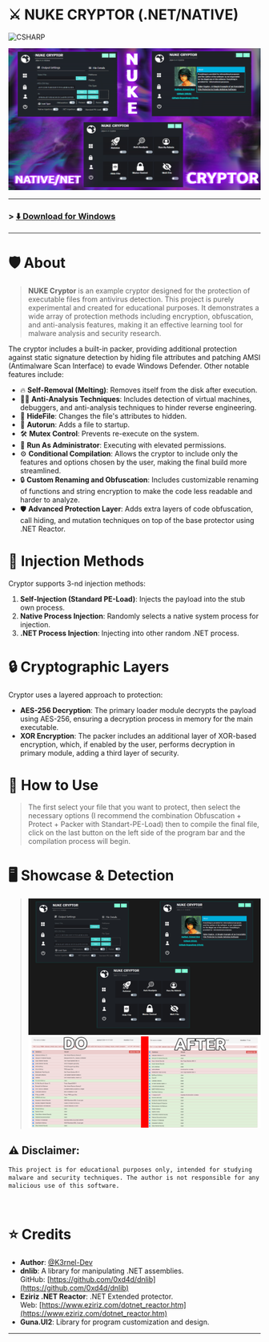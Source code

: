 # ⚔️ NUKE CRYPTOR (.NET/NATIVE)

![CSHARP](https://img.shields.io/badge/Language-CSHARP-lightgreen?style=for-the-badge&logo=csharp)

![Banner](banner.png)

---

### > **[⬇️ Download for Windows](https://github.com/K3rnel-Dev/NukeCryptor/releases/tag/Build)**

---

# 🛡️ About
>**NUKE Cryptor** is an example cryptor designed for the protection of executable files from antivirus detection. This project is purely experimental and created for educational purposes. It demonstrates a wide array of protection methods including encryption, obfuscation, and anti-analysis features, making it an effective learning tool for malware analysis and security research.

The cryptor includes a built-in packer, providing additional protection against static signature detection by hiding file attributes and patching AMSI (Antimalware Scan Interface) to evade Windows Defender. Other notable features include:

- 🔥 **Self-Removal (Melting)**: Removes itself from the disk after execution.
- 🕵️‍♂️ **Anti-Analysis Techniques**: Includes detection of virtual machines, debuggers, and anti-analysis techniques to hinder reverse engineering.
- 👻 **HideFile**: Changes the file's attributes to hidden.
- 🚀 **Autorun**: Adds a file to startup.
- 🛠️ **Mutex Control**: Prevents re-execute on the system.
- 🔑 **Run As Administrator**: Executing with elevated permissions.
- ⚙️ **Conditional Compilation**: Allows the cryptor to include only the features and options chosen by the user, making the final build more streamlined.
- 🔒 **Custom Renaming and Obfuscation**: Includes customizable renaming of functions and string encryption to make the code less readable and harder to analyze.
- 🛡️ **Advanced Protection Layer**: Adds extra layers of code obfuscation, call hiding, and mutation techniques on top of the base protector using .NET Reactor.

# 🚀 Injection Methods
Cryptor supports 3-nd injection methods:

1. **Self-Injection (Standard PE-Load)**: Injects the payload into the stub own process.
2. **Native Process Injection**: Randomly selects a native system process for injection.
3. **.NET Process Injection**: Injecting into other random .NET process.

# 🔒 Cryptographic Layers
Cryptor uses a layered approach to protection:
- **AES-256 Decryption**: The primary loader module decrypts the payload using AES-256, ensuring a decryption process in memory for the main executable.
- **XOR Encryption**: The packer includes an additional layer of XOR-based encryption, which, if enabled by the user, performs decryption in primary module, adding a third layer of security.

# 📒 How to Use
> The first select your file that you want to protect, then select the necessary options (I recommend the combination Obfuscation + Protect + Packer with Standart-PE-Load) then to compile the final file, click on the last button on the left side of the program bar and the compilation process will begin.
> 
# 🖥️ Showcase & Detection
>![Graph](showcase.png)
>![Graph](result.png)


## ⚠️ **Disclaimer**: 
```
This project is for educational purposes only, intended for studying malware and security techniques. The author is not responsible for any malicious use of this software.
```
<br>

# ⭐ Credits 

- **Author**: <a href="https://github.com/k3rnel-dev">@K3rnel-Dev</a>
- **dnlib**: A library for manipulating .NET assemblies.  
  GitHub: [https://github.com/0xd4d/dnlib](https://github.com/0xd4d/dnlib)
- **Eziriz .NET Reactor**: .NET Extended protector.  
  Web: [https://www.eziriz.com/dotnet_reactor.htm](https://www.eziriz.com/dotnet_reactor.htm)
- **Guna.UI2**: Library for program customization and design.  

---
